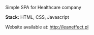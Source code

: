 Simple SPA for Healthcare company

<b>Stack:</b> HTML, CSS, Javascript

Website available at: http://leaneffect.pl
